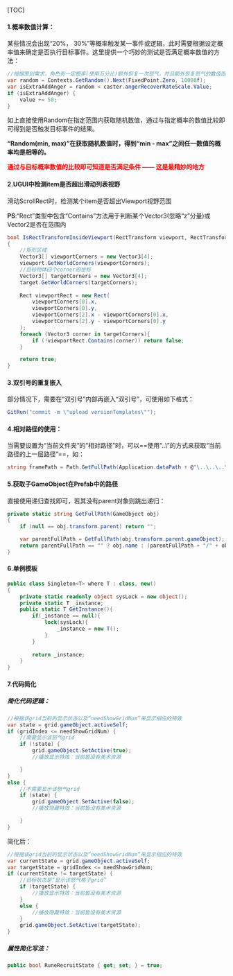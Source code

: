 [TOC]



#### 1.概率数值计算：

某些情况会出现“20%， 30%”等概率触发某一事件或逻辑，此时需要根据设定概率值来确定是否执行目标事件。这里提供一个巧妙的测试是否满足概率数值的方法：

```c#
//根据策划需求，角色有一定概率(使用万分比)额外恢复一次怒气，并且额外恢复怒气的数值固定为50点(一格怒气)
var random = Contexts.GetRandom().Next(FixedPoint.Zero, 10000f);
var isExtraAddAnger = random < caster.angerRecoverRateScale.Value;
if (isExtraAddAnger) {
	value += 50;
}
```

如上直接使用Random在指定范围内获取随机数值，通过与指定概率的数值比较即可得到是否触发目标事件的结果。

**“Random(min, max)”在获取随机数值时，得到“min - max”之间任一数值的概率均是相等的。**

**<font color=red>通过与目标概率数值的比较即可知道是否满足条件 —— 这是最精妙的地方</font>**



#### 2.UGUI中检测item是否超出滑动列表视野

滑动ScrollRect时，检测某个item是否超出Viewport视野范围

**PS**:“Rect”类型中包含“Contains”方法用于判断某个Vector3(忽略“z”分量)或Vector2是否在范围内

```c#
bool IsRectTransformInsideViewport(RectTransform viewport, RectTransform target)
{
    //矩形区域
    Vector3[] viewportCorners = new Vector3[4];
    viewport.GetWorldCorners(viewportCorners);
    //目标物体四个corner的坐标
    Vector3[] targetCorners = new Vector3[4];
    target.GetWorldCorners(targetCorners);
    
    Rect viewportRect = new Rect(
        viewportCorners[0].x,
        viewportCorners[0].y,
        viewportCorners[2].x - viewportCorners[0].x,
        viewportCorners[2].y - viewportCorners[0].y
    );
    foreach (Vector3 corner in targetCorners){
        if (!viewportRect.Contains(corner)) return false;
    }

    return true;
}
```



#### 3.双引号的重复嵌入

部分情况下，需要在“双引号”内部再嵌入“双引号”，可使用如下格式：

```c#
GitRun("commit -m \"upload versionTemplates\"");
```



#### 4.相对路径的使用：

当需要设置为“当前文件夹”的“相对路径”时，可以==使用“..\”的方式来获取“当前路径的上一层路径”==，如：

```c#
string framePath = Path.GetFullPath(Application.dataPath + @"\..\..\..\UGameFrameMM2\");
```



#### 5.获取子GameObject在Prefab中的路径

直接使用递归查找即可，若其没有parent对象则跳出递归：

```c#
private static string GetFullPath(GameObject obj)
{
    if (null == obj.transform.parent) return "";

    var parentFullPath = GetFullPath(obj.transform.parent.gameObject);
    return parentFullPath == "" ? obj.name : (parentFullPath + "/" + obj.name);
}
```



#### 6.单例模板

```c#
public class Singleton<T> where T : class, new()
{
    private static readonly object sysLock = new object();
    private static T _instance;
    public static T GetInstance(){
        if(_instance == null){
            lock(sysLock){
                _instance = new T();
            }
        }
        
        return _instance;
    }
}
```



#### 7.代码简化

##### 简化代码逻辑：

```c#
//根据该grid当前的显示状态以及“needShowGridNum”来显示相应的特效
var state = grid.gameObject.activeSelf;
if (gridIndex <= needShowGridNum) {
	//需要显示该怒气grid
	if (!state) {
		grid.gameObject.SetActive(true);
		//播放显示特效：当前暂没有美术资源

	}
}
else {
	//不需要显示该怒气grid
	if (state) {
		grid.gameObject.SetActive(false);
		//播放隐藏特效：当前暂没有美术资源

	}
}
```

简化后：

```c#
//根据该grid当前的显示状态以及“needShowGridNum”来显示相应的特效
var currentState = grid.gameObject.activeSelf;
var targetState = gridIndex <= needShowGridNum;
if (currentState != targetState) {
	//目标状态是“显示该怒气格子grid”
	if (targetState) {
		//播放显示特效：当前暂没有美术资源
	}
	else {
		//播放隐藏特效：当前暂没有美术资源
	}
	grid.gameObject.SetActive(targetState);
}
```



##### 属性简化写法：

```c#
public bool RuneRecruitState { get; set; } = true;
```











